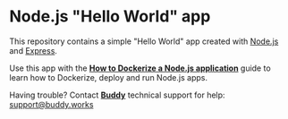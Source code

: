 # Node.js "Hello World" app

This repository contains a simple "Hello World" app created with [Node.js](https://nodejs.org/en/) and [Express](https://expressjs.com/). 


Use this app with the [**How to Dockerize a Node.js application**](https://buddy.works/guides/how-dockerize-node-application) guide to learn how to Dockerize, deploy and run Node.js apps. 


Having trouble? Contact [**Buddy**](https://buddy.works/) technical support for help: <support@buddy.works>
